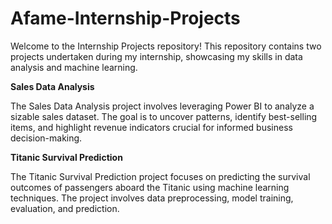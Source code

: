 # Afame-Internship-Projects

Welcome to the Internship Projects repository! This repository contains two projects undertaken during my internship, showcasing my skills in data analysis and machine learning.

**Sales Data Analysis**

The Sales Data Analysis project involves leveraging Power BI to analyze a sizable sales dataset. The goal is to uncover patterns, identify best-selling items, and highlight revenue indicators crucial for informed business decision-making.

**Titanic Survival Prediction**

The Titanic Survival Prediction project focuses on predicting the survival outcomes of passengers aboard the Titanic using machine learning techniques. The project involves data preprocessing, model training, evaluation, and prediction.

